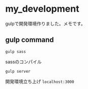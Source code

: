# my_development
gulpで開発環境作りました。メモです。

## gulp command

```
gulp sass
```
sassのコンパイル

```
gulp server
```
開発環境立ち上げ `localhost:3000`
